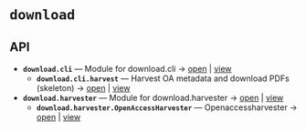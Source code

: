 # `download`

<!-- START doctoc generated TOC please keep comment here to allow auto update -->
<!-- END doctoc generated TOC please keep comment here to allow auto update -->

## API
- **`download.cli`** — Module for download.cli → [open](vscode://file//home/paul/KGForge/src/download/cli.py:1:1) | [view](cli.py#L1)
  - **`download.cli.harvest`** — Harvest OA metadata and download PDFs (skeleton) → [open](vscode://file//home/paul/KGForge/src/download/cli.py:14:1) | [view](cli.py#L14-L17)
- **`download.harvester`** — Module for download.harvester → [open](vscode://file//home/paul/KGForge/src/download/harvester.py:1:1) | [view](harvester.py#L1)
  - **`download.harvester.OpenAccessHarvester`** — Openaccessharvester → [open](vscode://file//home/paul/KGForge/src/download/harvester.py:20:1) | [view](harvester.py#L20-L185)
